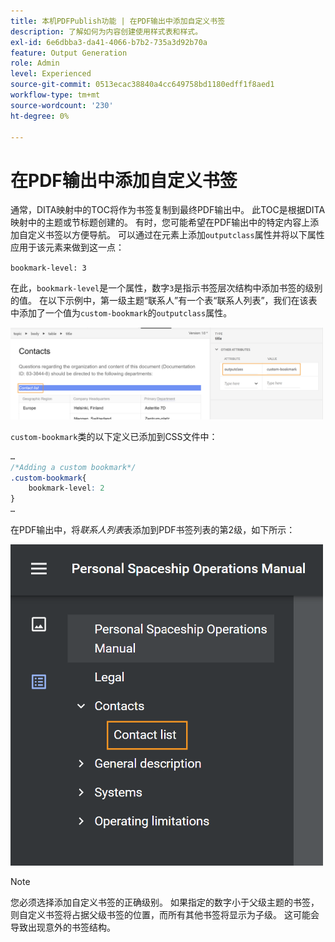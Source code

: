 ```yaml
---
title: 本机PDFPublish功能 | 在PDF输出中添加自定义书签
description: 了解如何为内容创建使用样式表和样式。
exl-id: 6e6dbba3-da41-4066-b7b2-735a3d92b70a
feature: Output Generation
role: Admin
level: Experienced
source-git-commit: 0513ecac38840a4cc649758bd1180edff1f8aed1
workflow-type: tm+mt
source-wordcount: '230'
ht-degree: 0%

---
```


# 在PDF输出中添加自定义书签

通常，DITA映射中的TOC将作为书签复制到最终PDF输出中。 此TOC是根据DITA映射中的主题或节标题创建的。 有时，您可能希望在PDF输出中的特定内容上添加自定义书签以方便导航。 可以通过在元素上添加`outputclass`属性并将以下属性应用于该元素来做到这一点：

`bookmark-level: 3`

在此，`bookmark-level`是一个属性，数字`3`是指示书签层次结构中添加书签的级别的值。 在以下示例中，第一级主题“联系人”有一个表“联系人列表”，我们在该表中添加了一个值为`custom-bookmark`的`outputclass`属性。


<img src="./assets/custom-bookmark-attribute.png" width="500">

`custom-bookmark`类的以下定义已添加到CSS文件中：

```css
…
/*Adding a custom bookmark*/
.custom-bookmark{
    bookmark-level: 2
}
…
```

在PDF输出中，将&#x200B;*联系人列表*&#x200B;表添加到PDF书签列表的第2级，如下所示：

<img src="./assets/custom-bookmark-in-pdf-output.png" width="500">

>[!NOTE]
>
>您必须选择添加自定义书签的正确级别。 如果指定的数字小于父级主题的书签，则自定义书签将占据父级书签的位置，而所有其他书签将显示为子级。 这可能会导致出现意外的书签结构。

